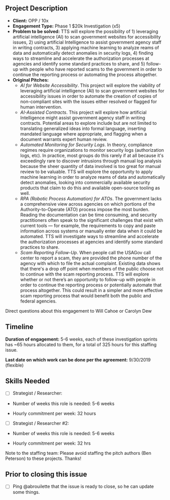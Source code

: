 ## Project Description

* **Client:** OPP / 10x
* **Engagement Type:** Phase 1 $20k Investigation (x5)
* **Problem to be solved:** TTS will explore the possibility of 1) leveraging artificial intelligence (AI) to scan government websites for accessibility issues, 2) using artificial Intelligence to assist government agency staff in writing contracts, 3) applying machine learning to analyze reams of data and automatically detect anomalies in security logs, 4) finding ways to streamline and accelerate the authorization processes at agencies and identify some standard practices to share, and 5) follow-up with people who have reported scams to the government in order to continue the reporting process or automating the process altogether.
* **Original Pitches:**
  * *AI for Website Accessibility*. This project will explore the viability of leveraging artificial intelligence (AI) to scan government websites for accessibility issues in order to automate the creation of copies of non-compliant sites with the issues either resolved or flagged for human intervention.
  * *AI-Assisted Contracts*. This project will explore how artificial Intelligence might assist government agency staff in writing contracts. Potential areas to explore include but are not limited to translating generalized ideas into formal language, inserting mandated language where appropriate, and flagging when a document warrants expert human review.
  * *Automated Monitoring for Security Logs*. In theory, compliance regimes require organizations to monitor security logs (authorization logs, etc). In practice, most groups do this rarely if at all because it's exceedingly rare to discover intrusions through manual log analysis because the sheer quantity of data involved is too great for manual review to be valuable. TTS will explore the opportunity to apply machine learning in order to analyze reams of data and automatically detect anomalies, looking into commercially available security products that claim to do this and available open-source tooling as well.
  * *RPA (Robotic Process Automation) for ATOs*. The government lacks a comprehensive view across agencies on which portions of the Authority-to-Operate (ATO) process impose the most burden. Reading the documentation can be time consuming, and security practitioners often speak to the significant challenges that exist with current tools — for example, the requirements to copy and paste information across systems or manually enter data when it could be automated. TTS will investigate ways to streamline and accelerate the authorization processes at agencies and identify some standard practices to share. 
  * *Scam Reporting Follow-Up*. When people call the USAGov call center to report a scam, they are provided the phone number of the agency with which to file the actual complaint. Existing data shows that there's a drop off point when members of the public choose not to continue with the scam reporting process. TTS will explore whether or not there’s an opportunity to follow-up with people in order to continue the reporting process or potentially automate that process altogether. This could result in a simpler and more effective scam reporting process that would benefit both the public and federal agencies.

Direct questions about this engagement to Will Cahoe or Carolyn Dew

## Timeline

**Duration of engagement:** 5-6 weeks, each of these investigation sprints has ~65 hours allocated to them, for a total of 325 hours for this staffing issue.

**Last date on which work can be done per the agreement:** 9/30/2019 (flexible)

## Skills Needed

- [ ] Strategist / Researcher: 

* Number of weeks this role is needed: 5-6 weeks

* Hourly commitment per week: 32 hours

- [ ] Strategist / Researcher #2:

* Number of weeks this role is needed: 5-6 weeks

* Hourly commitment per week: 32 hrs

Note to the staffing team: Please avoid staffing the pitch authors (Ben Peterson) to these projects. Thanks!

## Prior to closing this issue

- [ ] Ping @abrouilette that the issue is ready to close, so he can update some things.
